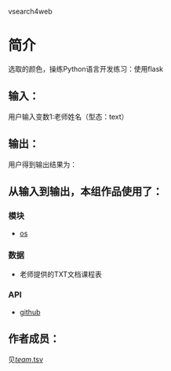 vsearch4web


		
# 简介 
选取的颜色，操练Python语言开发练习：使用flask


		

## 输入：
用户输入变数1:老师姓名（型态：text）
## 输出：
用户得到输出结果为：
## 从输入到输出，本组作品使用了：
### 模块
* [os](http://blog.csdn.net/devil_2009/article/details/7941241)

### 数据
* 老师提供的TXT文档课程表
### API
* [github](https://api.github.com/)

## 作者成员：
见[_team_.tsv](https://github.com/hanteng/nfu_newmedia_python/blob/master/pick_a_color_4web/_team_/_team_.tsv)
